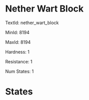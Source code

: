 # Nether Wart Block

TextId: nether_wart_block

MinId: 8194

MaxId: 8194

Hardness: 1

Resistance: 1


Num States: 1

# States
```

```